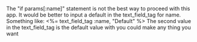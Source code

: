 The "if params[:name]" statement is not the best way to proceed with this app. It would be better to input a default in the text_field_tag for name. Something like:
<%= text_field_tag :name, "Default" %>
The second value in the text_field_tag is the default value with you could make any thing you want



<!-- == README

This README would normally document whatever steps are necessary to get the
application up and running.

Things you may want to cover:

* Ruby version

* System dependencies

* Configuration

* Database creation

* Database initialization

* How to run the test suite

* Services (job queues, cache servers, search engines, etc.)

* Deployment instructions

* ...


Please feel free to use a different markup language if you do not plan to run
<tt>rake doc:app</tt>. -->
